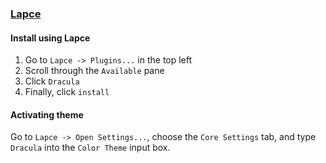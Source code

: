 ### [Lapce](https://lapce.dev/)

#### Install using Lapce

1. Go to `Lapce -> Plugins...` in the top left
2. Scroll through the `Available` pane
3. Click `Dracula`
4. Finally, click `install`

#### Activating theme

Go to `Lapce -> Open Settings...`, choose the `Core Settings` tab, and type `Dracula` into the `Color Theme` input box.